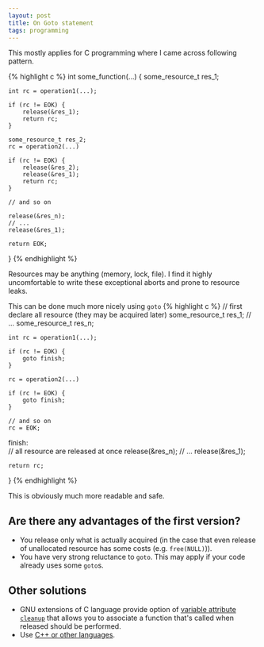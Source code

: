 ```yaml
---
layout: post
title: On Goto statement
tags: programming
---
```



This mostly applies for C programming where I came across following pattern.

{% highlight  c %}
int some_function(...) {
    some_resource_t res_1;
    
    int rc = operation1(...);
    
    if (rc != EOK) {
        release(&res_1);
        return rc;
    }
    
    some_resource_t res_2;
    rc = operation2(...)
    
    if (rc != EOK) {
        release(&res_2);
        release(&res_1);        
        return rc;
    }
    
    // and so on
    
    release(&res_n);
    // ...
    release(&res_1);    
    
    return EOK;
}
{% endhighlight %}

Resources may be anything (memory, lock, file). I find it highly uncomfortable
to write these exceptional aborts and prone to resource leaks.

This can be done much more nicely using `goto`
{% highlight  c %}
    // first declare all resource (they may be acquired later)
    some_resource_t res_1;
    // ...
    some_resource_t res_n;
    
    int rc = operation1(...);
    
    if (rc != EOK) {
        goto finish;
    }
    
    rc = operation2(...)
    
    if (rc != EOK) {
        goto finish;
    }
    
    // and so on
    rc = EOK;

finish:    
    // all resource are released at once
    release(&res_n);
    // ...
    release(&res_1);    
    
    return rc;
}
{% endhighlight %}

This is obviously much more readable and safe.

## Are there any advantages of the first version? 
  * You release only what is actually acquired (in the case that even release
    of unallocated resource has some costs (e.g. `free(NULL)`)).
  * You have very strong reluctance to `goto`. This may apply if your code
    already uses some `goto`s.


## Other solutions 

  * GNU extensions of C language provide option of
    [variable attribute
    `cleanup`](https://gcc.gnu.org/onlinedocs/gcc/Common-Variable-Attributes.html#index-g_t_0040code_007bcleanup_007d-variable-attribute-3333)
    that allows you to associate a function that's called when released should
    be performed.
  * Use
    [C++ or other languages](https://en.wikipedia.org/wiki/Resource_Acquisition_Is_Initialization).

